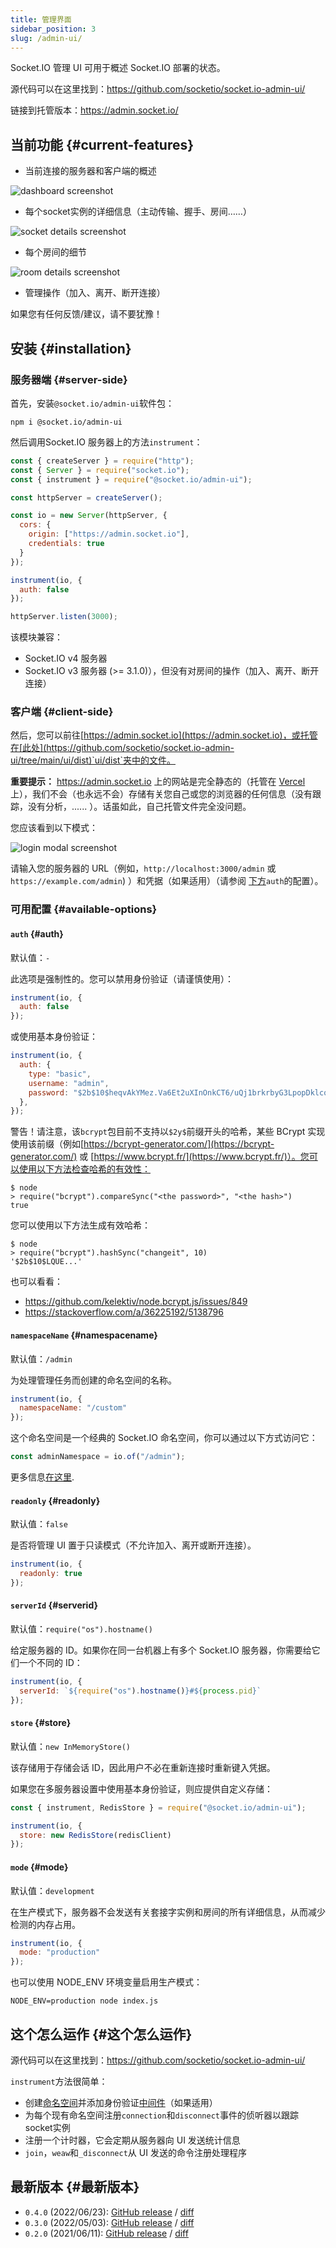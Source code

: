 ```yaml
---
title: 管理界面
sidebar_position: 3
slug: /admin-ui/
---
```


Socket.IO 管理 UI 可用于概述 Socket.IO 部署的状态。

源代码可以在这里找到：https://github.com/socketio/socket.io-admin-ui/

链接到托管版本：https://admin.socket.io/

## 当前功能 {#current-features}

- 当前连接的服务器和客户端的概述

![dashboard screenshot](/images/admin-ui-dashboard.png)

- 每个socket实例的详细信息（主动传输、握手、房间……）

![socket details screenshot](/images/admin-ui-socket-details.png)

- 每个房间的细节

![room details screenshot](/images/admin-ui-room-details.png)

- 管理操作（加入、离开、断开连接）

如果您有任何反馈/建议，请不要犹豫！

## 安装 {#installation}

### 服务器端 {#server-side}

首先，安装`@socket.io/admin-ui`软件包：

```
npm i @socket.io/admin-ui
```

然后调用Socket.IO 服务器上的方法`instrument`：

```js
const { createServer } = require("http");
const { Server } = require("socket.io");
const { instrument } = require("@socket.io/admin-ui");

const httpServer = createServer();

const io = new Server(httpServer, {
  cors: {
    origin: ["https://admin.socket.io"],
    credentials: true
  }
});

instrument(io, {
  auth: false
});

httpServer.listen(3000);
```

该模块兼容：

- Socket.IO v4 服务器
- Socket.IO v3 服务器 (>= 3.1.0)），但没有对房间的操作（加入、离开、断开连接）

### 客户端 {#client-side}

然后，您可以前往[https://admin.socket.io](https://admin.socket.io)，或托管在[此处](https://github.com/socketio/socket.io-admin-ui/tree/main/ui/dist)`ui/dist`夹中的文件。

**重要提示：** https://admin.socket.io 上的网站是完全静态的（托管在 [Vercel](https://vercel.com)上），我们不会（也永远不会）存储有关您自己或您的浏览器的任何信息（没有跟踪，没有分析，...... ）。话虽如此，自己托管文件完全没问题。

您应该看到以下模式：

![login modal screenshot](/images/admin-ui-login-modal.png)

请输入您的服务器的 URL（例如，`http://localhost:3000/admin` 或 `https://example.com/admin`) ）和凭据（如果适用）（请参阅 [下方](#auth)`auth`的配置）。

### 可用配置 {#available-options}

#### `auth` {#auth}

默认值：`-`

此选项是强制性的。您可以禁用身份验证（请谨慎使用）：

```js
instrument(io, {
  auth: false
});
```

或使用基本身份验证：

```js
instrument(io, {
  auth: {
    type: "basic",
    username: "admin",
    password: "$2b$10$heqvAkYMez.Va6Et2uXInOnkCT6/uQj1brkrbyG3LpopDklcq7ZOS" // "changeit" encrypted with bcrypt
  },
});
```

警告！请注意，该`bcrypt`包目前不支持以`$2y$`前缀开头的哈希，某些 BCrypt 实现使用该前缀（例如[https://bcrypt-generator.com/](https://bcrypt-generator.com/) 或 [https://www.bcrypt.fr/](https://www.bcrypt.fr/)）。您可以使用以下方法检查哈希的有效性：

```
$ node
> require("bcrypt").compareSync("<the password>", "<the hash>")
true
```

您可以使用以下方法生成有效哈希：

```
$ node
> require("bcrypt").hashSync("changeit", 10)
'$2b$10$LQUE...'
```

也可以看看：

- https://github.com/kelektiv/node.bcrypt.js/issues/849
- https://stackoverflow.com/a/36225192/5138796

#### `namespaceName` {#namespacename}

默认值：`/admin`

为处理管理任务而创建的命名空间的名称。

```js
instrument(io, {
  namespaceName: "/custom"
});
```

这个命名空间是一个经典的 Socket.IO 命名空间，你可以通过以下方式访问它：

```js
const adminNamespace = io.of("/admin");
```

更多信息[在这里](namespaces.md).

#### `readonly` {#readonly}

默认值：`false`

是否将管理 UI 置于只读模式（不允许加入、离开或断开连接）。

```js
instrument(io, {
  readonly: true
});
```

#### `serverId` {#serverid}

默认值：`require("os").hostname()`

给定服务器的 ID。如果你在同一台机器上有多个 Socket.IO 服务器，你需要给它们一个不同的 ID：

```js
instrument(io, {
  serverId: `${require("os").hostname()}#${process.pid}`
});
```

#### `store` {#store}

默认值：`new InMemoryStore()`

该存储用于存储会话 ID，因此用户不必在重新连接时重新键入凭据。

如果您在多服务器设置中使用基本身份验证，则应提供自定义存储：

```js
const { instrument, RedisStore } = require("@socket.io/admin-ui");

instrument(io, {
  store: new RedisStore(redisClient)
});
```

#### `mode` {#mode}

默认值：`development`

在生产模式下，服务器不会发送有关套接字实例和房间的所有详细信息，从而减少检测的内存占用。

```js
instrument(io, {
  mode: "production"
});
```

也可以使用 NODE_ENV 环境变量启用生产模式：

```
NODE_ENV=production node index.js
```

## 这个怎么运作 {#这个怎么运作}

源代码可以在这里找到：https://github.com/socketio/socket.io-admin-ui/

`instrument`方法很简单：

- 创建[命名空间](namespaces.md)并添加身份验证[中间件](../02-Server/middlewares.md)（如果适用）
- 为每个现有命名空间注册`connection`和`disconnect`事件的侦听器以跟踪socket实例
- 注册一个计时器，它会定期从服务器向 UI 发送统计信息
- `join`，`weaw`和`_disconnect`从 UI 发送的命令注册处理程序

## 最新版本 {#最新版本}

- `0.4.0` (2022/06/23): [GitHub release](https://github.com/socketio/socket.io-admin-ui/releases/tag/0.4.0) / [diff](https://github.com/socketio/socket.io-admin-ui/compare/0.3.0...0.4.0)
- `0.3.0` (2022/05/03): [GitHub release](https://github.com/socketio/socket.io-admin-ui/releases/tag/0.3.0) / [diff](https://github.com/socketio/socket.io-admin-ui/compare/0.2.0...0.3.0)
- `0.2.0` (2021/06/11): [GitHub release](https://github.com/socketio/socket.io-admin-ui/releases/tag/0.2.0) / [diff](https://github.com/socketio/socket.io-admin-ui/compare/0.1.2...0.2.0)
